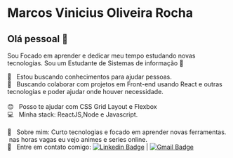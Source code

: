

<!--
**marcosvinirocha/marcosvinirocha** is a ✨ _special_ ✨ repository because its `README.md` (this file) appears on your GitHub profile.

Here are some ideas to get you started:

- 🔭 I’m currently working on ...
- 🌱 I’m currently learning ...
- 👯 I’m looking to collaborate on ...
- 🤔 I’m looking for help with ...
- 💬 Ask me about ...
- 📫 How to reach me: ...
- 😄 Pronouns: ...
- ⚡ Fun fact: ...
-->




# Marcos Vinicius Oliveira Rocha

## Olá pessoal 👋
Sou Focado em aprender e dedicar meu tempo estudando novas tecnologias.
Sou um Estudante de Sistemas de informação 📓

 :rocket:  &nbsp; Estou buscando conhecimentos para ajudar pessoas.
 <br/> :purple_heart: &nbsp; Buscando colaborar com projetos em Front-end usando React  e outras tecnologias e poder ajudar onde houver necessidade.
 <br/>
 <br/> :blush: &nbsp; Posso te ajudar com CSS Grid Layout e Flexbox
 <br/> :computer: &nbsp; Minha stack: ReactJS,Node e Javascript.
 <br/>
 <br/> 💬  &nbsp; Sobre mim: Curto tecnologias e focado em aprender novas ferramentas.  <br/> &nbsp;nas horas vagas  eu vejo animes e series online.
 <br/> :email: &nbsp; Entre em contato comigo: [![Linkedin Badge](https://img.shields.io/badge/-Marcosudia1256-blue?style=flat-square&logo=Linkedin&logoColor=white&link=https://www.linkedin.com/in/marcosudia1256/)](https://www.linkedin.com/in/marcosudia1256/) 
| 
[![Gmail Badge](https://img.shields.io/badge/-marcosvinicius.udia1256@gmail.com-c14438?style=flat-square&logo=Gmail&logoColor=white&link=mailto:marcosvinicius.udia1256@gmail.com)](mailto:marcosudia.1256@gmail.com)